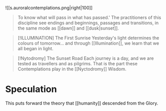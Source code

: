 ![[s.auroralcontemplations.png|right|100]]
> To know what will pass in what has passed.' The practitioners of this discipline see endings and beginnings, passages and transitions, in the same mode as [[dawn]] and [[dusk|sunset]].

> [!ILLUMINATION] The First Sunrise
> Yesterday's light determines the colours of tomorrow... and through [[Illumination]], we learn that we all began in light.

> [!Nytodromy] The Sunset Road
> Each journey is a day, and we are tested as travellers and as pilgrims. That is the part these Contemplations play in the [[Nyctodromy]] Wisdom.
# Speculation
This puts forward the theory that [[humanity]] descended from the Glory.